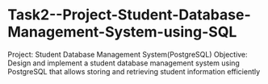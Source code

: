# Task2--Project-Student-Database-Management-System-using-SQL
Project: Student Database Management System(PostgreSQL) Objective: Design and implement a student database management system using PostgreSQL that allows storing and retrieving student information efficiently
